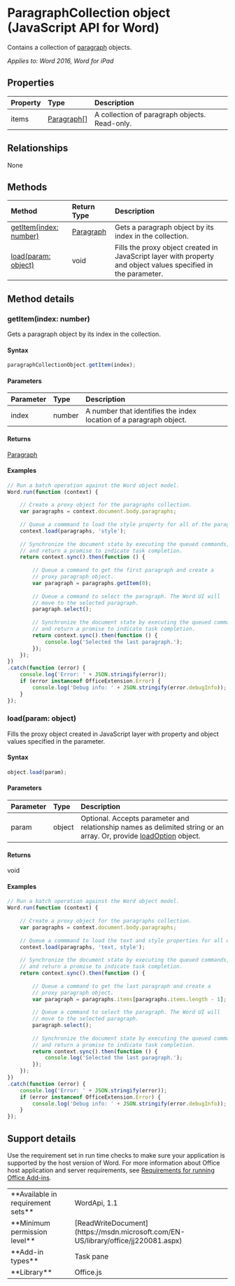 # ParagraphCollection object (JavaScript API for Word)

Contains a collection of [paragraph](paragraph.md) objects.

_Applies to: Word 2016, Word for iPad_

## Properties
| Property	   | Type	|Description
|:---------------|:--------|:----------|
|items|[Paragraph[]](paragraph.md)|A collection of paragraph objects. Read-only.|

## Relationships
None


## Methods

| Method		   | Return Type	|Description|
|:---------------|:--------|:----------|
|[getItem(index: number)](#getitemindex-number)|[Paragraph](paragraph.md)|Gets a paragraph object by its index in the collection.|
|[load(param: object)](#loadparam-object)|void|Fills the proxy object created in JavaScript layer with property and object values specified in the parameter.|

## Method details

### getItem(index: number)
Gets a paragraph object by its index in the collection.

#### Syntax
```js
paragraphCollectionObject.getItem(index);
```

#### Parameters
| Parameter	   | Type	|Description|
|:---------------|:--------|:----------|
|index|number|A number that identifies the index location of a paragraph object.|

#### Returns
[Paragraph](paragraph.md)

#### Examples
```js
// Run a batch operation against the Word object model.
Word.run(function (context) {
	
	// Create a proxy object for the paragraphs collection.
	var paragraphs = context.document.body.paragraphs;
	
	// Queue a commmand to load the style property for all of the paragraphs.
	context.load(paragraphs, 'style');
	
	// Synchronize the document state by executing the queued commands, 
	// and return a promise to indicate task completion.
	return context.sync().then(function () {
		
		// Queue a command to get the first paragraph and create a 
		// proxy paragraph object.
		var paragraph = paragraphs.getItem(0); 
		
		// Queue a command to select the paragraph. The Word UI will 
		// move to the selected paragraph.
		paragraph.select();
		
		// Synchronize the document state by executing the queued commands, 
		// and return a promise to indicate task completion.
		return context.sync().then(function () {
			console.log('Selected the last paragraph.');
		});      
	});  
})
.catch(function (error) {
	console.log('Error: ' + JSON.stringify(error));
	if (error instanceof OfficeExtension.Error) {
		console.log('Debug info: ' + JSON.stringify(error.debugInfo));
	}
});
```
### load(param: object)
Fills the proxy object created in JavaScript layer with property and object values specified in the parameter.

#### Syntax
```js
object.load(param);
```

#### Parameters
| Parameter	   | Type	|Description|
|:---------------|:--------|:----------|
|param|object|Optional. Accepts parameter and relationship names as delimited string or an array. Or, provide [loadOption](loadoption.md) object.|

#### Returns
void

#### Examples
```js
// Run a batch operation against the Word object model.
Word.run(function (context) {
    
    // Create a proxy object for the paragraphs collection.
    var paragraphs = context.document.body.paragraphs;
    
    // Queue a commmand to load the text and style properties for all of the paragraphs.
    context.load(paragraphs, 'text, style');
    
    // Synchronize the document state by executing the queued commands, 
    // and return a promise to indicate task completion.
    return context.sync().then(function () {
        
        // Queue a command to get the last paragraph and create a 
        // proxy paragraph object.
        var paragraph = paragraphs.items[paragraphs.items.length - 1]; 
        
        // Queue a command to select the paragraph. The Word UI will 
        // move to the selected paragraph.
        paragraph.select();
        
        // Synchronize the document state by executing the queued commands, 
        // and return a promise to indicate task completion.
        return context.sync().then(function () {
            console.log('Selected the last paragraph.');
        });      
    });  
})
.catch(function (error) {
    console.log('Error: ' + JSON.stringify(error));
    if (error instanceof OfficeExtension.Error) {
        console.log('Debug info: ' + JSON.stringify(error.debugInfo));
    }
});
```


## Support details

Use the requirement set in run time checks to make sure your application is supported by the host version of Word. For more information about Office host application and server requirements, see [Requirements for running Office Add-ins](https://msdn.microsoft.com/EN-US/library/office/dn833104.aspx).

<table>
  <tr>
    <td>**Available in requirement sets**</td>
    <td>WordApi, 1.1</td>
  </tr>
  <tr>
    <td>**Minimum permission level**</td>
    <td>[ReadWriteDocument](https://msdn.microsoft.com/EN-US/library/office/jj220081.aspx)</td>
  </tr>
  <tr>
    <td>**Add-in types**</td>
    <td>Task pane</td>
  </tr>
  <tr>
    <td>**Library**</td>
    <td>Office.js</td>
  </tr>
</table>